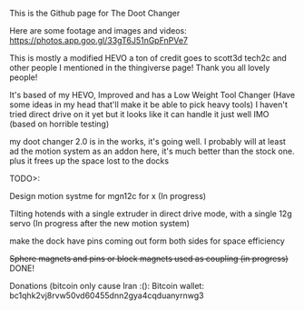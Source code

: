 This is the Github page for The Doot Changer

Here are some footage and images and videos:
https://photos.app.goo.gl/33gT6J51nGpFnPVe7

This is mostly a modified HEVO a ton of credit goes to scott3d tech2c and other people I mentioned in the thingiverse page! Thank you all lovely people!

It's based of my HEVO, Improved and has a Low Weight Tool Changer (Have some ideas in my head that'll make it be able to pick heavy tools) I haven't tried direct drive on it yet but it looks like it can handle it just well IMO (based on horrible testing)

my doot changer 2.0 is in the works, it's going well. I probably will at least ad the motion system as an addon here, it's much better than the stock one. plus it frees up the space lost to the docks




TODO>:

Design motion systme for mgn12c for x (In progress)

Tilting hotends with a single extruder in direct drive mode, with a single 12g servo  (In progress after the new motion system)

make the dock have pins coming out form both sides for space efficiency

~~Sphere magnets and pins or block magnets used as coupling (in progress)~~ DONE!

Donations (bitcoin only cause Iran :():
Bitcoin wallet: bc1qhk2vj8rvw50vd60455dnn2gya4cqduanyrnwg3
